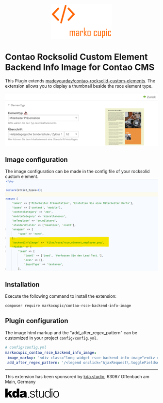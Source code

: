 <p align="center"><a href="https://github.com/markocupic"><img src="docs/logo.png" width="200"></a></p>

# Contao Rocksolid Custom Element Backend Info Image for Contao CMS

This Plugin extends [madeyourday/contao-rocksolid-custom-elements](https://github.com/madeyourday/contao-rocksolid-custom-elements).
The extension allows you to display a thumbnail beside the rsce element type.

![Contao Rocksolid Custom Element Backend Info Image](docs/backend.png)

## Image configuration
The image configuration can be made in the config file of your rocksolid custom element.
![Contao Rocksolid Custom Element Backend Info Image](docs/config.png)

## Installation

Execute the following command to install the extension:
```bash
composer require markocupic/contao-rsce-backend-info-image
```

## Plugin configuration

The image html markup and the "add_after_regex_pattern" can be customized in your project `config/config.yml`.

```yaml
# config/config.yml
markocupic_contao_rsce_backend_info_image:
 image_markup: '<div class="long widget rsce-backend-info-image"><div class="rsce-backend-info-image-inner"><img src="###IMAGE_SRC###" alt="###IMAGE_ALT###"></div></div>'
 add_after_regex_pattern: '/<legend onclick="AjaxRequest\.toggleFieldset\(this,\'([a-z]+)_legend\',\'([a-zA-Z0-9-_]+)\'\)">([a-zA-Z0-9 ]+)<\/legend>/'
```

---
This extension has been sponsored by [kda.studio](https://www.kda.studio/), 63067 Offenbach am Main, Germany
<p align="left"><a href="https://www.kda.studio" title="kda.studio"><img src="docs/kda.png" width="180"></a></p>
